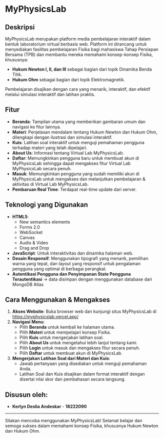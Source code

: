 # MyPhysicsLab

## Deskripsi

MyPhysicsLab merupakan platform media pembelajaran interaktif dalam bentuk laboratorium virtual berbasis web. Platform ini dirancang untuk menyediakan fasilitas pembelajaran Fisika bagi mahasiswa Tahap Persiapan Bersama (TPB) dan membantu mereka memahami konsep-konsep Fisika, khususnya:

- **Hukum Newton I, II, dan III** sebagai bagian dari topik Dinamika Benda Titik.
- **Hukum Ohm** sebagai bagian dari topik Elektromagnetik.

Pembelajaran disajikan dengan cara yang menarik, interaktif, dan efektif melalui simulasi interaktif dan latihan praktis.

## Fitur

- **Beranda**: Tampilan utama yang memberikan gambaran umum dan navigasi ke fitur lainnya.
- **Materi**: Penjelasan mendalam tentang Hukum Newton dan Hukum Ohm, dilengkapi dengan ilustrasi dan simulasi interaktif.
- **Kuis**: Latihan soal interaktif untuk menguji pemahaman pengguna terhadap materi yang telah dipelajari.
- **About Us**: Informasi tentang Virtual Lab MyPhysicsLab.
- **Daftar**: Memungkinkan pengguna baru untuk membuat akun di MyPhysicsLab sehingga dapat mengakses fitur Virtual Lab MyPhysicsLab secara penuh.
- **Masuk**: Memungkinkan pengguna yang sudah memiliki akun di MyPhysicsLab untuk mengakses dan melanjutkan pembelajaran & aktivitas di Virtual Lab MyPhysicsLab.
- **Pembaruan Real Time**: Terdapat real-time update dari server.

## Teknologi yang Digunakan

- **HTML5**:
  - New semantics elements
  - Forms 2.0
  - WebSocket
  - Canvas
  - Audio & Video
  - Drag and Drop
- **JavaScript**: Untuk interaktivitas dan dinamika halaman web.
- **Desain Responsif**: Menggunakan tipografi yang menarik, pemilihan warna yang tepat, dan layout yang responsif untuk pengalaman pengguna yang optimal di berbagai perangkat.
- **Autentikasi Pengguna dan Penyimpanan State Pengguna Terautentikasi** → data disimpan dengan menggunakan database dari MongoDB Atlas
  
## Cara Menggunakan & Mengakses

1. **Akses Website**: Buka browser web dan kunjungi situs MyPhysicsLab di https://myphysicslab.vercel.app/
2. **Navigasi Menu**:
   - Pilih **Beranda** untuk kembali ke halaman utama.
   - Pilih **Materi** untuk mempelajari konsep Fisika.
   - Pilih **Kuis** untuk mengerjakan latihan soal.
   - Pilih **About Us** untuk mengetahui lebih lanjut tentang kami.
   - Pilih **Login** untuk masuk dan mengakses fitur secara penuh.
   - Pilih **Daftar** untuk membuat akun di MyPhysicsLab.
3. **Mengerjakan Latihan Soal dari Materi dan Kuis**:
   - Jawab pertanyaan yang disediakan untuk menguji pemahaman Anda.
   - Latihan Soal dan Kuis disajikan dalam format interaktif dengan disertai nilai skor dan pembahasan secara langsung.

## Disusun oleh:

- **Kerlyn Deslia Andeskar** - **18222090**


---

Silakan mencoba menggunakan MyPhysicsLab! Selamat belajar dan semoga sukses dalam memahami konsep Fisika, khususnya Hukum Newton dan Hukum Ohm.
